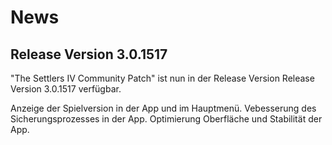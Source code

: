 # News
## Release Version 3.0.1517 
"The Settlers IV Community Patch" ist nun in der Release Version Release Version 3.0.1517 verfügbar.

Anzeige der Spielversion in der App und im Hauptmenü.
Vebesserung des Sicherungsprozesses in der App.
Optimierung Oberfläche und Stabilität der App.
